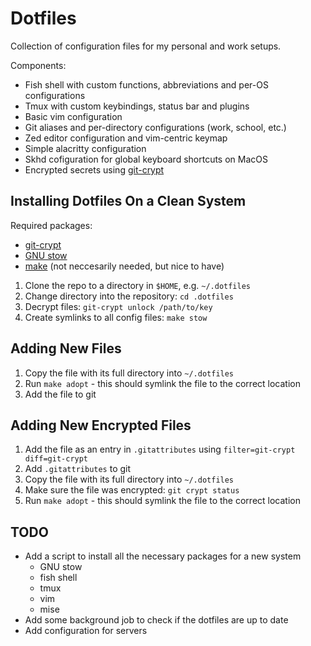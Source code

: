 # Dotfiles

Collection of configuration files for my personal and work setups.

Components:
- Fish shell with custom functions, abbreviations and per-OS configurations
- Tmux with custom keybindings, status bar and plugins
- Basic vim configuration
- Git aliases and per-directory configurations (work, school, etc.)
- Zed editor configuration and vim-centric keymap
- Simple alacritty configuration
- Skhd cofiguration for global keyboard shortcuts on MacOS
- Encrypted secrets using [git-crypt](https://www.agwa.name/projects/git-crypt/)

## Installing Dotfiles On a Clean System

Required packages:
- [git-crypt](https://www.agwa.name/projects/git-crypt/)
- [GNU stow](https://www.gnu.org/software/stow/)
- [make](https://www.gnu.org/software/make/) (not neccesarily needed, but nice to have)

1. Clone the repo to a directory in `$HOME`, e.g. `~/.dotfiles`
2. Change directory into the repository: `cd .dotfiles`
3. Decrypt files: `git-crypt unlock /path/to/key`
4. Create symlinks to all config files: `make stow`

## Adding New Files

1. Copy the file with its full directory into `~/.dotfiles`
2. Run `make adopt` - this should symlink the file to the correct location
3. Add the file to git

## Adding New **Encrypted** Files

1. Add the file as an entry in `.gitattributes` using `filter=git-crypt diff=git-crypt`
2. Add `.gitattributes` to git
3. Copy the file with its full directory into `~/.dotfiles`
4. Make sure the file was encrypted: `git crypt status`
5. Run `make adopt` - this should symlink the file to the correct location

## TODO

- Add a script to install all the necessary packages for a new system
  - GNU stow
  - fish shell
  - tmux
  - vim
  - mise
- Add some background job to check if the dotfiles are up to date
- Add configuration for servers
